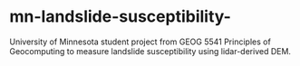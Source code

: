 # mn-landslide-susceptibility-
University of Minnesota student project from GEOG 5541 Principles of Geocomputing to measure landslide susceptibility using lidar-derived DEM.
